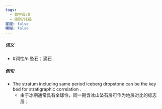 ```yaml
---
tags:
  - 首字母/D
  - 级别/托福
掌握: false
模糊: false
---
```

##### 词义
- #词性/n  坠石；滴石
##### 例句
- The stratum including same period iceberg dropstone can be the key bed for stratigraphic correlation .
	- 由于冰期通常具有全球性，同一期含冰山坠石层可作为地层对比的标志层；
